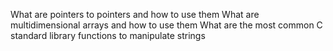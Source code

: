 What are pointers to pointers and how to use them
What are multidimensional arrays and how to use them
What are the most common C standard library functions to manipulate strings